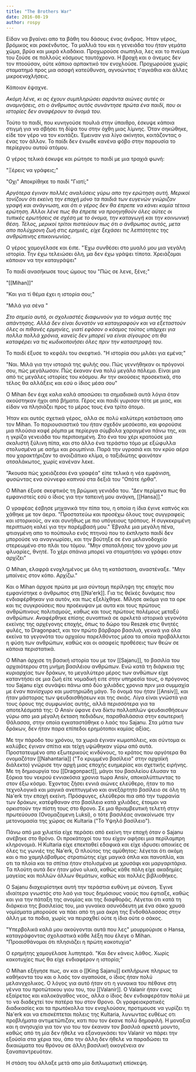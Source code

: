 ```yaml
---
title: "The Brothers War"
date: 2016-08-19
author: rospy
---
```


Είδαν να βγαίνει απο τα βάθη του δάσους ένας άνδρας. Ήταν γέρος, βρόμικος και ρακένδυτος. Τα μαλλιά του και η γενειάδα του ήταν γεμάτα χώμα, βρύα και μικρά
κλαδάκια. Προχωρούσε σιωπηλα, λες και το πνεύμα του ζούσε σε πολλούς κόσμους ταυτόχρονα. Η βροχή και ο άνεμος δεν τον πτοούσαν, ούτε κάποιο αρπακτικό τον ενοχλούσε. Προχωρούσε χωρίς σταματημό προς μια ασαφή κατεύθυνση, αγνοώντας τ'αγκάθια και άλλες μικροενοχλήσεις.

Κάποιον έψαχνε.

_Ακόμη λένε, κι ας έχουν συμπληρώσει σαράντα αιώνες αυτές οι αναμνήσεις, οτι ο άνθρωπος αυτός συνάντησε πρώτα ένα παιδί, που οι ιστορίες δεν αναφέρουν το όνομά του._

Τούτο το παιδί, που κυνηγούσε πουλιά στην ύπαιθρο, έσκυψε κάποια στιγμή για να σβήσει τη δίψα του στην όχθη μιας λίμνης. Όταν σηκώθηκε, είδε τον γέρο να τον κοιτάζει. Έμειναν για λίγο ακίνητοι, κοιτάζοντας ο ένας τον άλλον. Το παίδι δεν ένιωθε κανένα φόβο στην παρουσία το περίεργου αυτού ατόμου.

Ο γέρος τελικά έσκυψε και ρώτησε το παιδί με μια τραχιά φωνή:

"Ξέρεις να γράφεις;"

"Οχι" Αποκρίθηκε το παιδί "Γιατί;"

_Αργότερα έγιναν πολλές αναλύσεις γύρω απο την ερώτηση αυτή. Μερικοί τονίζουν ότι εκείνη την εποχή μόνο τα παιδιά των ευγενών γνώριζαν γραφή και ανάγνωση, και ότι ο γέρος δεν θα έπρεπε να κάνει καμία τέτοια ερώτηση. Άλλοι λένε πως θα έπρεπε να προηγηθούν όλες αύτες οι τυπικές ερωτήσεις σε σχέση με το όνομα, την καταγωγή και την κοινωνική θέση. Τέλος, μερικοί τρίτοι πιστεύουν πως ότι ο άνθρωπος αυτός, μετα απο πολύχρονη ζωή στις ερημιές, είχε ξεχάσει τις λεπτότητες της ανθρώπινης επικοινωνίας._

Ο γέρος χαμογέλασε και έιπε. "Έχω συνθέσει στο μυαλό μου μια γεγάλη ιστορία. Την έχω τελειώσει όλη, μα δεν έχω γράψει τίποτα. Χρειάζομαι κάποιον να την καταγράψει"

Το παιδί ανασήκωσε τους ώμους του "Πώς σε λενε, ξένε;"

"[[Mihan]]"

"Και για τί θέμα έχει η ιστορία σου;"

"Μιλά για σένα "

_Στο σημείο αυτό, οι σχολιαστές διαφωνούν για το νόημα αυτής της απάντησης. Αλλά δεν είναι δυνατόν να καταγραφούν και να εξεταστούν όλες οι πιθανές ερμηνίες, γιατί εφόσον ο κόσμος τούτος υπάρχει για πολλα πολλά χρόνια, κανείς δεν μπορεί να είναι σίγουρος οτι θα καταφέρει να τις κωδικοποιήσει όλες πριν την καταστροφή του._

Το παιδί έξυσε το κεφάλι του σκεφτικό. "Η ιστορία σου μιλάει για εμένα;"

"Ναι. Μιλά για την ιστοριά της φυλής σου. Πώς γεννήθηκαν οι πρόγονοί σου, πώς μεγάλωσαν. Πώς έκαναν ένα πολύ μεγάλο πόλεμο. Είναι μια από τις μεγάλες ιστορίες του κόσμου. Αν την ακούσεις προσεκτικά, στο τέλος θα αλλάξεις και εσύ ο ίδιος μέσα σου"

Ο Mihan δεν έιχε καλα καλά αποσώσει τα σημαδιακά αυτά λόγια όταν ακούστηκαν ήχοι από βήματα. Γέρος και παιδί γυρισαν τότε με μιας, και είδαν να πλησιάζει προς το μέρος τους ένα τρίτο άτομο.

Ήταν και αυτός σχετικά γέρος, αλλα σε πολύ καλύτερη κατάσταση απο τον Mihan. Το παριουσιαστικό του ήταν σχεδόν μεσόκοπο, και φορούσιε μια πλούσια καφέ ρόμπα με περίεργα σύμβολα χαραγμένα πάνω της, και η γκρίζα γενειάδα του περιποιημένη. Στο ένα του χέρι κρατούσε μια σκαλιστή ξύλινη πίπα, και στο άλλο ένα τεράστιο τόμο με εξώφυλλα στολυσμένα με ασήμι και ρουμπίνια. Παρά την υγρασιά και τον κρύο αέρα που χαρακτήριζαν το ανοιζιάτικο κλίμα, ο ταξιδιώτης φαινόταν ατσαλάκωτος, χωρίς κανέναν λεκε.

"Άκουσα πώς χρειάζεσαι ένα γραφέα" είπε τελικά η νέα εμφάνιση, φυσώντας ενα σύννεφο καπνού στα δεξιά του "Οπότε ήρθα".

Ο Mihan έξυσε σκεφτικός τη βρώμικη γενιάδα του. "Δεν περίμενα πως θα εμφανιστείς εσύ ο ίδιος για την ταπεινή μου ανάγκη, [[Hansa]]."

O γραφέας έσβησε μηχανικά την πίπα του, η οποία η ίδια έγινε καπνός και χάθηκε με τον άερα. "Προστατεύω και προσέχω όλους τους συγγραφείς και ιστορικούς, αν και συνήθως με πιο υπόγειους τρόπους. Η συγκεκριμένη περιπτωση καλεί για την παρέμβασή μου." Έβγαλε μια μεγάλη πένα, φτιαγμένη απο το πούπουλο ενός πτηνού που το έκπληκτο παιδί δεν μπορούσε να  αναγνωρίσει, και την βούτηξε σε ένα μελανοδοχείο στερεωμένο στο πλάι του τόμου. "Μην σπαταλήσεις τον χρονο μου με φλυαρίες, θνητέ. Το χέρι σπάνια μπορεί να σταματήσει να γράφει οταν αρχίζει"

Ο Mihan, ελαφρά ενοχλημένος με όλη τη κατάσταση, αναστέναξε. "Μην μπαίνεις στον κόπο. Αρχίζω."

Και ο Mihan άρχισε πρώτα με μια σύντομη περίληψη της εποχής που εμφανίστηκε ο άνθρωπος στη [[Na'erk]]. Για τις θεϊκές δυνάμεις που ενδιαφέρθηκαν για αυτόν, και πως εξελίχθηκε. Μίλησε ακόμα για τα ορκ και τις συγκρούσεις που προέκυψαν με αυτα και τους πρώτους ανθρώπινους πολιτισμούς, καθως και τους πρώτους πολέμους μεταξύ ανθρώπων. Αναφέρθηκε επίσης συνοπτικά σε αρκλετά ιστορικά γεγονότα εκείνης της αρχέγονης εποχής, όπως το δώρο του Reszek στις θνητές φυλές, το Dragonpact, και τον πρώτο βάρβαρο βασιλιά, γενικά για όλα εκείνα τα γεγονότα του αρχαίου παρελθόντος μέσα τα οποία προβάλλεται η φύση των ανθρώπων, καθώς και οι ασαφείς προθέσεις των θεών σε κάποια περιστατικά.

Ο Mihan άρχισε τη βασική ιστορία του με τον [[Sajanu]], το βασιλία του αρχαιότερου στη μνήμη βασιλέιου ανθρώπων. Ενώ κατά τη διάρκεια της κυριαρχίας των δράκων, το μεγαλύτερο μέρος των ανθώπων είχε καταντήσει σε μια ζωή είτε νομαδική ειτε στην υπηρεσία τους, ο πρόγονος του Sajanu είχε συνάψει πάνω από δύο χιλιάδες χρονια πριν μια συμμαχία με έναν πανίσχυρο και μυστηριώδη μάγο. Το όνομά του ήταν [[Ansiv]], και ήταν μάστορας των ψευδαισθήσεων και της σκιάς. Λίγα είναι γνώστά για τους όρους της συμφωνίας αυτής, αλλά περισσότερα για τα αποτελέσματά της: Ο Ansiv ύφανε ένα δίκτυ πολλαπλών ψευδαισθήσεων γύρω απο μια μέγαλη έκταση πεδιάδων, παραθαλάσσια στην εσωτερική Θάλασσα, στην οποία εγκαταστάθηκε ο λαός του Sajanu. Στα μάτια των δράκων, δεν ήταν παρα επίπεδοι ερημότοποι καμίας αξίας.

Με την πάροδο του χρόνου, τα χωριά έγιναν κωμοπόλεις, και σύντομα οι καλύβες έγιναν σπίτια και τείχη υψώθηκαν γύρω από αυτά. Προστατευμένο απο εξωτερικούς κινδύνους, το κράτος που αργότερα θα ονομαζόταν [[Nahantaria]] ("Τo κρυμμένο βασίλειο" στην αρχαϊκή διάλεκτο) γνώρισε την αρχή μιας εποχής ευημερίας και σχετικής ειρήνης. Με τη δημιουργία του [[Dragonpact]], μάγοι του βασιλείου έλυσαν τα ξόρκια του νεκρού εννιακόσια χρονια τωρα Ansiv, αποκαλύπτωντας το στον έξω κόσμο. Έχοντας ζήσει εννιά αιώνες ελεύθερο, ήταν το πιο τεχνολογικά και μαγικά ανεπτυγμένο και ανεξάρτητο βασίλειο σε όλη τη Na'erk την εποχή εκείνη. Πρόσφυγες, ελεύθεροι πια από την τυρρανία των δράκων, κατέφθαναν στο βασίλειο κατά χιλιάδες, έτοιμοι να ορκιστούν την πίστη τους στο θρονο. Σε μια θριαμβευτική τελετή στην πρωτεύουσα (Ονομαζομενη Luksi), ο τότε βασιλέας ανακοίνωσε την μετονομασία της χώρας σε Kultaria ("Το Υψηλό βασίλειο").

Πάνω από μια χιλιετία είχε περάσει από εκείνη την εποχή όταν ο Sajanu ανέβηκε στο θρόνο. Οι προκάτοχοί του του είχαν αφήσει μια περίλαμπρη κληρονομιά. Η Kultaria είχε επεκταθεί εδαφικά και είχε ιδρυσει αποικίες σε όλες τις γωνιές της Na'erk, Ο πλούτος της αμύθητος: λέγεται ότι ακόμη και ο πιο χαμηλόβαθμος στρατιώτης είχε μαγικά όπλα και πανοπλία, και οτι τα πλοία και τα σπίτια ήταν στολισμένα με χρυσάφι και μαργαριτάρια. Τα πλούτη αυτά δεν ήταν μόνο υλικά, καθώς κάθε πόλη είχε ακαδημίες μαγείας και πολλών άλλων θεμάτων, καθώς και πολλές βιβλιοθήκες.

Ο Sajanu διαχειρίστηκε αυτή την τεράστια ευθύνη με σύνεση. Έγινε ιδιαίτερα γνωστός στο λαό για τους δημόσιους ναούς που έφτιαξε, καθώς και για την πάταξη της ανομίας και της διαφθοράς. Λέγεται ότι κατά τη διάρκεια της βασιλείας του, μια γυναίκα ασυνόδευτη με ένα σάκο χρυσά νομίσματα μπορούσε να πάει από τη μια άκρη της Ενδοθάλασσας στην άλλη με τα ποδια, χωρίς να πειραχθεί ούτε η ίδια ούτε ο σάκος.

"Υπερβολικά καλά μου ακούγονται αυτά που λες" μουρμούρισε ο Hansa, καταγράφοντας σχολαστικά κάθε λέξη που έλεγε ο Mihan. "Προαισθάνομαι ότι πλησιάζει η πρώτη κακοτυχία"

Ο ερημήτης χαμογέλασε λυπητερά. "Kαι δεν κάνεις λάθος. Χωρίς κακοτυχίες πως θα είχε ενδιαφέρον η ιστορία;" 


O Mihan εξήγησε πως, αν και ο [[King Sajanu]] εκπλήρωνε πληρως τα καθήκοντα του και ο λαός τον αγαπούσε, ο ίδιος ήταν πολύ μελανγχολικος. Ο λόγος για αυτό ήταν οτι η γυναικα του πέθανε στη γέννα του προτώτοκου γιου του, του [[Valanir]]. Ο Valanir ήταν ενας εξαίρετος και καλοκάγαθος νεος, αλλα ο ίδιος δεν ενδιαφερόταν πολύ με το να διαδεχτεί τον πατέρα του στον Θρονο. Οι γραφειοκρατικές διαδικασίες και τα πρωτόκολλα τον ενοχλούσαν, προτιμουσε να γυρίζει τη Na'erk και να επισκέπτεται πολεις της Kultaria, λυνωντας ευθέως οτι προβλήματα αντιμετώπιζαν,  κατι που τον έκανε πολύ δημοφιλή. H μοναξια και η ανησυχία για τον γιο του τον έκαναν τον βασιλιά αρκετά μουντο, καθώς από τη μία δεν ήθελε να εξαναγκάσει τον Valanir να πάρει την εξούσία στα χέρια του, άπο την άλλη δεν ήθελε να παραδώσει τα δικαιώματα του θρόνου σε άλλη βασιλική οικογένεια αν ξαναπαντρευόταν.  

Η στάση του άλλαξε μετά απο μία διπλωματική επίσκεψη.